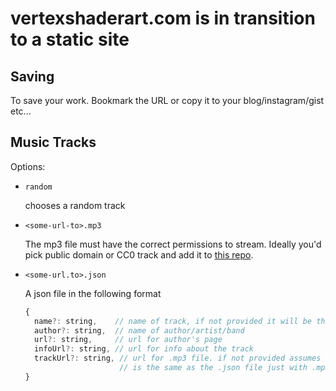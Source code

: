 # vertexshaderart.com is in transition to a static site

## Saving

To save your work. Bookmark the URL or copy it to your blog/instagram/gist etc...

## Music Tracks

Options: 

* `random`

  chooses a random track

* `<some-url-to>.mp3`

  The mp3 file must have the correct permissions to stream. Ideally you'd pick public domain or CC0 track and add it to
  [this repo](https://github.com/greggman/music-lists.git).

* `<some-url.to>.json`

  A json file in the following format

  ```js
  {
    name?: string,    // name of track, if not provided it will be the base name of the url
    author?: string,  // name of author/artist/band
    url?: string,     // url for author's page
    infoUrl?: string, // url for info about the track 
    trackUrl?: string, // url for .mp3 file. if not provided assumes the path
                       // is the same as the .json file just with .mp3 instead
  }
  ```
